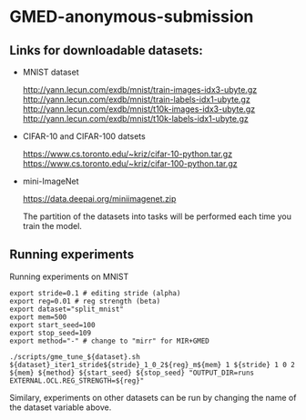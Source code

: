 # GMED-anonymous-submission

## Links for downloadable datasets:
- MNIST dataset

    http://yann.lecun.com/exdb/mnist/train-images-idx3-ubyte.gz
    http://yann.lecun.com/exdb/mnist/train-labels-idx1-ubyte.gz
    http://yann.lecun.com/exdb/mnist/t10k-images-idx3-ubyte.gz
    http://yann.lecun.com/exdb/mnist/t10k-labels-idx1-ubyte.gz
    
- CIFAR-10 and CIFAR-100 datsets

   https://www.cs.toronto.edu/~kriz/cifar-10-python.tar.gz
   https://www.cs.toronto.edu/~kriz/cifar-100-python.tar.gz


- mini-ImageNet

   https://data.deepai.org/miniimagenet.zip

   The partition of the datasets into tasks will be performed each time you train the model.

## Running experiments
Running experiments on MNIST

```
export stride=0.1 # editing stride (alpha)
export reg=0.01 # reg strength (beta)
export dataset="split_mnist"
export mem=500
export start_seed=100
export stop_seed=109
export method="-" # change to "mirr" for MIR+GMED

./scripts/gme_tune_${dataset}.sh  ${dataset}_iter1_stride${stride}_1_0_2${reg}_m${mem} 1 ${stride} 1 0 2 ${mem} ${method} ${start_seed} ${stop_seed} "OUTPUT_DIR=runs EXTERNAL.OCL.REG_STRENGTH=${reg}"
```

Similary, experiments on other datasets can be run by changing the name of the dataset variable above.
  
